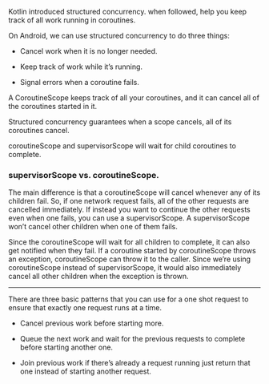 
Kotlin introduced structured concurrency. when followed, help you keep track of all work running in coroutines.

On Android, we can use structured concurrency to do three things:

- Cancel work when it is no longer needed.

- Keep track of work while it’s running.

- Signal errors when a coroutine fails.

A CoroutineScope keeps track of all your coroutines, and it can cancel all of the coroutines started in it.

Structured concurrency guarantees when a scope cancels, all of its coroutines cancel.

coroutineScope and supervisorScope will wait for child coroutines to complete.

### supervisorScope vs. coroutineScope. 

The main difference is that a coroutineScope will cancel whenever any of its children fail. 
So, if one network request fails, all of the other requests are cancelled immediately. 
If instead you want to continue the other requests even when one fails, you can use a supervisorScope. 
A supervisorScope won’t cancel other children when one of them fails.

Since the coroutineScope will wait for all children to complete, it can also get notified when they fail. 
If a coroutine started by coroutineScope throws an exception, coroutineScope can throw it to the caller. 
Since we’re using coroutineScope instead of supervisorScope, 
it would also immediately cancel all other children when the exception is thrown.

---

There are three basic patterns that you can use for a one shot request to ensure that exactly one request runs at a time.

- Cancel previous work before starting more.

- Queue the next work and wait for the previous requests to complete before starting another one.

- Join previous work if there’s already a request running just return that one instead of starting another request.

